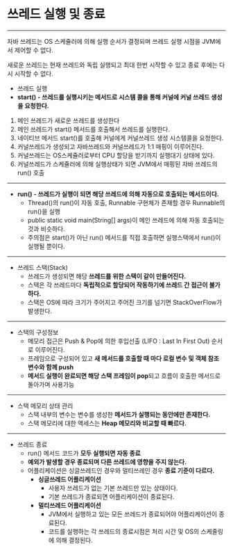 # 쓰레드 실행 및 종료 
---

자바 쓰레드는 OS 스케쥴러에 의해 실행 순서가 결정되며 쓰레드 실행 시점을 JVM에서 제어할 수 없다.

새로운 쓰레드는 현재 쓰레드와 독립 실행되고 최대 한번 시작할 수 있고 종료 후에는 다시 시작할 수 없다.

- 쓰레드 실행
- **start() - 쓰레드를 실행시키는 메서드로 시스템 콜을 통해 커널에 커널 쓰레드 생성을 요청한다.**
1. 메인 쓰레드가 새로운 쓰레드를 생성한다
2. 메인 쓰레드가 start() 메서드를 호출해서 쓰레드를 실행한다.
3. 네이티브 메서드 start()를 호출해 커널에게 커널쓰레드 생성 시스템콜을 요청한다.
4. 커널쓰레드가 생성되고 자바쓰레드와 커널쓰레드가 1:1 매핑이 이루어진다.
5. 커널쓰레드는 OS스케쥴러로부터 CPU 할당을 받기까지 실행대기 상태에 있다.
6. 커널쓰레드가 스케쥴러에 의해 실행상태가 되면 JVM에서 매핑된 자바 쓰레드의 run() 호출

---

- **run() - 쓰레드가 실행이 되면 해당 쓰레드에 의해 자동으로 호출되는 메서드이다.**
  - Thread()의 run()이 자동 호출, Runnable 구현체가 존재할 경우 Runnable의 run()을 실행
  - public static void main(String[] args)이 메인 쓰레드에 의해 자동 호출되는 것과 비슷하다.
  - 주의점은 start()가 아닌 run() 메서드를 직접 호출하면 실행스택에서 run()이 실행될 뿐이다.

---

- 쓰레드 스택(Stack)
  - 쓰레드가 생성되면 해당 **쓰레드를 위한 스택이 같이 만들어진다.**
  - 스택은 각 쓰레드마다 **독립적으로 할당되어 작동하기에 쓰레드 간 접근이 불가하다.**
  - 스택은 OS에 따라 크기가 주어지고 주어진 크기를 넘기면 StackOverFlow가 발생한다.

---

- 스택의 구성정보
  - 메모리 접근은 Push & Pop에 의한 후입선출 (LIFO : Last In First Out) 순서로 이루어진다.
  - 프레임으로 구성되어 있고 **새 메서드를 호출할 때 마다 로컬 변수 및 객체 참조 변수와 함께 push**
  - **메서드 실행이 완료되면 해당 스택 프레임이 pop**되고 흐름이 호출한 메서드로 돌아가며 사용가능

---

- 스택 메모리 상태 관리
  - 스택 내부의 변수는 변수를 생성한 **메서드가 실행되는 동안에만 존재한다.**
  - 스택 메모리에 대한 액세스는 **Heap 메모리와 비교할 때 빠르다.**
- --
- 쓰레드 종료
  - run() 메서드 코드가 **모두 실행되면 자동 종료**
  - **예외가 발생할 경우 종료되며 다른 쓰레드에 영향을 주지 않는다.**
  - 어플리케이션은 싱글쓰레드인 경우와 멀티쓰레인 경우 **종료 기준이 다르다.**
    - **싱글쓰레드 어플리케이션**
      - 사용자 쓰레드가 없는 기본 쓰레드만 있는 상태이다.
      - 기본 쓰레드가 종료되면 어플리케이션이 종료된다.
    - **멀티쓰레드 어플리케이션**
      - JVM에서 실행하고 있는 모든 쓰레드가 종료되어야 어플리케이션이 종료된다.
      - 코드를 실행하는 각 쓰레드의 종료시점은 처리 시간 및 OS의 스케줄링에 의해 결정된다.